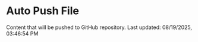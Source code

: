 # Auto Push File

Content that will be pushed to GitHub repository.
Last updated: 08/19/2025, 03:46:54 PM